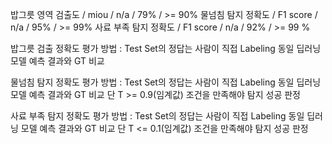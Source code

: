 밥그릇 영역 검출도 / miou / n/a / 79% / >= 90%
물넘침 탐지 정확도 / F1 score / n/a / 95% / >= 99%
사료 부족 탐지 정확도 / F1 score / n/a / 92% / >= 99 %


밥그릇 검출 정확도
평가 방법 : Test Set의 정답는 사람이 직접 Labeling 동일
딥러닝 모델 예측 결과와 GT 비교

물넘침 탐지 정확도 
평가 방법 : Test Set의 정답는 사람이 직접 Labeling 동일
딥러닝 모델 예측 결과와 GT 비교
단 T >= 0.9(임계값) 조건을 만족해야 탐지 성공 판정

사료 부족 탐지 정확도
평가 방법 : Test Set의 정답는 사람이 직접 Labeling 동일
딥러닝 모델 예측 결과와 GT 비교
단 T <= 0.1(임계값) 조건을 만족해야 탐지 성공 판정